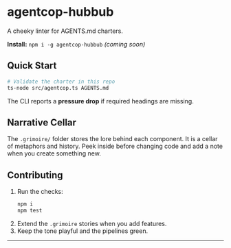 # agentcop-hubbub

A cheeky linter for AGENTS.md charters.

**Install:** `npm i -g agentcop-hubbub` *(coming soon)*


## Quick Start

```bash
# Validate the charter in this repo
ts-node src/agentcop.ts AGENTS.md
```

The CLI reports a **pressure drop** if required headings are missing.

## Narrative Cellar

The `.grimoire/` folder stores the lore behind each component. It is a cellar of 
metaphors and history. Peek inside before changing code and add a note when you
create something new.

## Contributing

1. Run the checks:
   ```bash
   npm i
   npm test
   ```
2. Extend the `.grimoire` stories when you add features.
3. Keep the tone playful and the pipelines green.

---
